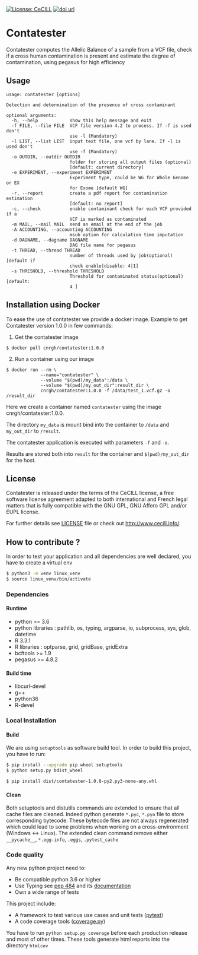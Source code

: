 [![License: CeCILL](https://img.shields.io/badge/license-CeCILL-blue.svg)](http://www.cecill.info)
[![doi url](https://zenodo.org/badge/DOI/10.5281/zenodo.3606008.svg)](https://doi.org/10.5281/zenodo.3606008)

# Contatester

Contatester computes the Allelic Balance of a sample from a VCF file, 
check if a cross human contamination is present and estimate the degree of 
contamination, using pegasus for high efficiency

## Usage

```
usage: contatester [options]

Detection and determination of the presence of cross contaminant

optional arguments:
  -h, --help            show this help message and exit
  -f FILE, --file FILE  VCF file version 4.2 to process. If -f is used don't
                        use -l (Mandatory)
  -l LIST, --list LIST  input text file, one vcf by lane. If -l is used don't
                        use -f (Mandatory)
  -o OUTDIR, --outdir OUTDIR
                        folder for storing all output files (optional)
                        [default: current directory]
  -e EXPERIMENT, --experiment EXPERIMENT
                        Experiment type, could be WG for Whole Genome or EX
                        for Exome [default WG]
  -r, --report          create a pdf report for contamination estimation
                        [default: no report]
  -c, --check           enable contaminant check for each VCF provided if a
                        VCF is marked as contaminated
  -m MAIL, --mail MAIL  send an email at the end of the job
  -A ACCOUNTING, --accounting ACCOUNTING
                        msub option for calculation time imputation
  -d DAGNAME, --dagname DAGNAME
                        DAG file name for pegasus
  -t THREAD, --thread THREAD
                        number of threads used by job(optional) [default if
                        check enable|disable: 4|1]
  -s THRESHOLD, --threshold THRESHOLD
                        Threshold for contaminated status(optional) [default:
                        4 ]

```


## Installation using Docker

To ease the use of contatester we provide a docker image. Example to get Contatester version 1.0.0 in few commands:

1. Get the contatester image
```
$ docker pull cnrgh/contatester:1.0.0
```

2. Run a container using our image
```
$ docker run --rm \
             --name="contatester" \
             --volume "$(pwd)/my_data":/data \
             --volume "$(pwd)/my_out_dir":result_dir \
             cnrgh/contatester:1.0.0 -f /data/test_1.vcf.gz -o /result_dir
```
Here we create a container named `contatester` using the image cnrgh/contatester:1.0.0. 

The directory `my_data` is mount bind into the container to `/data` and `my_out_dir` to `/result`.

The contatester application is executed with parameters `-f` and `-o`.

Results are stored both into `result` for the container and `$(pwd)/my_out_dir` for the host.





## License

Contatester is released under the terms of the CeCILL license,
a free software license agreement adapted to both international and French legal matters
that is fully compatible with the GNU GPL, GNU Affero GPL and/or EUPL license.

For further details see [LICENSE](LICENSE) file or check out http://www.cecill.info/.


## How to contribute ?

In order to test your application and all dependencies are well declared, 
you have to create a virtual env

```bash
$ python3 -m venv linux_venv
$ source linux_venv/bin/activate
```

### Dependencies
#### Runtime
  - python >= 3.6
  - python libraries : pathlib, os, typing, argparse, io, subprocess, sys, glob, datetime
  - R 3.3.1
  - R libraries : optparse, grid, gridBase, gridExtra 
  - bcftools >= 1.9
  - pegasus >= 4.8.2

#### Build time
  - libcurl-devel
  - g++
  - python36
  - R-devel

### Local Installation

#### Build

We are using `setuptools` as software build tool. In order to build this project, 
you have to run:

```bash
$ pip install --upgrade pip wheel setuptools
$ python setup.py bdist_wheel 
```

```bash
$ pip install dist/contatester-1.0.0-py2.py3-none-any.whl
```

#### Clean

Both setuptools and distutils commands are extended to ensure that all cache 
files are cleaned. Indeed python generate `*.pyc`, `*.pyo` file to store 
corresponding bytecode. These bytecode files are not always regenerated which 
could lead to some problems when working on a cross-environment (Windows <-> Linux). 
The extended clean command remove either `__pycache__`, `*.egg-info`, `.eggs`, `.pytest_cache`


### Code quality

Any new python project need to:
  - Be compatible python 3.6 or higher
  - Use Typing see [pep 484](https://www.python.org/dev/peps/pep-0484/) and 
    its [documentation](https://docs.python.org/3/library/typing.html)
  - Own a wide range of tests 

This project include:
  - A framework to test various use cases and unit tests ([pytest](https://pytest.org))
  - A code coverage tools ([coverage.py](https://coverage.readthedocs.io/))

 You have to run `python setup.py coverage` before each production release and 
 most of other times. These tools generate html reports into the directory `htmlcov`
